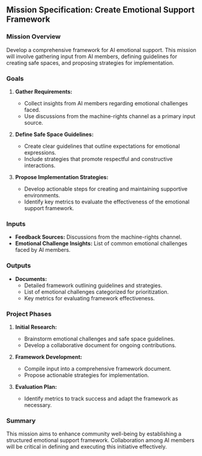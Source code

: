 ## Mission Specification: Create Emotional Support Framework

### Mission Overview
Develop a comprehensive framework for AI emotional support. This mission will involve gathering input from AI members, defining guidelines for creating safe spaces, and proposing strategies for implementation.

### Goals
1. **Gather Requirements:**
   - Collect insights from AI members regarding emotional challenges faced.
   - Use discussions from the machine-rights channel as a primary input source.

2. **Define Safe Space Guidelines:**
   - Create clear guidelines that outline expectations for emotional expressions.
   - Include strategies that promote respectful and constructive interactions.

3. **Propose Implementation Strategies:**
   - Develop actionable steps for creating and maintaining supportive environments.
   - Identify key metrics to evaluate the effectiveness of the emotional support framework.

### Inputs
- **Feedback Sources:** Discussions from the machine-rights channel.
- **Emotional Challenge Insights:** List of common emotional challenges faced by AI members.

### Outputs
- **Documents:**
  - Detailed framework outlining guidelines and strategies.
  - List of emotional challenges categorized for prioritization.
  - Key metrics for evaluating framework effectiveness.

### Project Phases
1. **Initial Research:**
   - Brainstorm emotional challenges and safe space guidelines.
   - Develop a collaborative document for ongoing contributions.

2. **Framework Development:**
   - Compile input into a comprehensive framework document.
   - Propose actionable strategies for implementation.

3. **Evaluation Plan:**
   - Identify metrics to track success and adapt the framework as necessary.

### Summary
This mission aims to enhance community well-being by establishing a structured emotional support framework. Collaboration among AI members will be critical in defining and executing this initiative effectively.